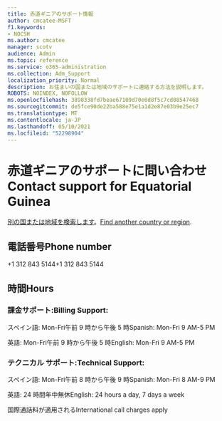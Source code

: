 ```yaml
---
title: 赤道ギニアのサポート情報
author: cmcatee-MSFT
f1.keywords:
- NOCSH
ms.author: cmcatee
manager: scotv
audience: Admin
ms.topic: reference
ms.service: o365-administration
ms.collection: Adm_Support
localization_priority: Normal
description: お住まいの国または地域のサポートに連絡する方法を説明します。
ROBOTS: NOINDEX, NOFOLLOW
ms.openlocfilehash: 3898338fd7beae67109d70e0d8f5c7cd08547468
ms.sourcegitcommit: de5fce90de22ba588e75e1a1d2e87e03b9e25ec7
ms.translationtype: MT
ms.contentlocale: ja-JP
ms.lasthandoff: 05/10/2021
ms.locfileid: "52298904"
---
```

# <a name="contact-support-for-equatorial-guinea"></a><span data-ttu-id="3d696-103">赤道ギニアのサポートに問い合わせ</span><span class="sxs-lookup"><span data-stu-id="3d696-103">Contact support for Equatorial Guinea</span></span>

<span data-ttu-id="3d696-104">[別の国または地域を検索します](../../business-video/get-help-support.md)。</span><span class="sxs-lookup"><span data-stu-id="3d696-104">[Find another country or region](../../business-video/get-help-support.md).</span></span>

## <a name="phone-number"></a><span data-ttu-id="3d696-105">電話番号</span><span class="sxs-lookup"><span data-stu-id="3d696-105">Phone number</span></span>
<span data-ttu-id="3d696-106">+1 312 843 5144</span><span class="sxs-lookup"><span data-stu-id="3d696-106">+1 312 843 5144</span></span>

## <a name="hours"></a><span data-ttu-id="3d696-107">時間</span><span class="sxs-lookup"><span data-stu-id="3d696-107">Hours</span></span>
### <a name="billing-support"></a><span data-ttu-id="3d696-108">課金サポート:</span><span class="sxs-lookup"><span data-stu-id="3d696-108">Billing Support:</span></span>

<span data-ttu-id="3d696-109">スペイン語: Mon-Fri午前 9 時から午後 5 時</span><span class="sxs-lookup"><span data-stu-id="3d696-109">Spanish: Mon-Fri 9 AM-5 PM</span></span>

<span data-ttu-id="3d696-110">英語: Mon-Fri午前 9 時から午後 5 時</span><span class="sxs-lookup"><span data-stu-id="3d696-110">English: Mon-Fri 9 AM-5 PM</span></span>

### <a name="technical-support"></a><span data-ttu-id="3d696-111">テクニカル サポート:</span><span class="sxs-lookup"><span data-stu-id="3d696-111">Technical Support:</span></span>

<span data-ttu-id="3d696-112">スペイン語: Mon-Fri午前 8 時から午後 9 時</span><span class="sxs-lookup"><span data-stu-id="3d696-112">Spanish: Mon-Fri 8 AM-9 PM</span></span>

<span data-ttu-id="3d696-113">英語: 24 時間年中無休</span><span class="sxs-lookup"><span data-stu-id="3d696-113">English: 24 hours a day, 7 days a week</span></span>

<span data-ttu-id="3d696-114">国際通話料が適用される</span><span class="sxs-lookup"><span data-stu-id="3d696-114">International call charges apply</span></span>
